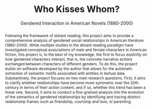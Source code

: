---
pid: g2022stuhler
done: true
title: Who Kisses Whom?
subtitle: Gendered Interaction in American Novels (1880-2000)
category: Grad Fellowship Project
tags:
- text-analysis
cohort_year: '2022'
abstract: Following the framework of distant reading, this project aims to provide
  a comprehensive analysis of gendered social relationships in American literature
  (1880-2000). While multiple studies in the distant reading paradigm have investigated
  conceptual associations of male and female characters in American fiction, this
  project is, to the best of my knowledge, the first to focus explicitly on how gendered
  characters interact, that is, the concrete narrative actions exchanged between characters
  of different genders. To do this, the project builds on software developed by the
  author that allows for the automatic extraction of semantic motifs associated with
  entities in textual data. Substantively, the project focuses on two main research
  questions. First, it aims to clarify whether relationships have become more symmetric
  over the 20th century in terms of their action content, and if so, whether this
  trend has been a linear one. Second, it aims to conduct a fine-grained analysis
  into the evolution of the semantics of gendered relationships by identifying and
  tracing distinct relationship frames such as friendship, courtship and love, or
  parenting.
pis:
- stuhler
layout: project
---